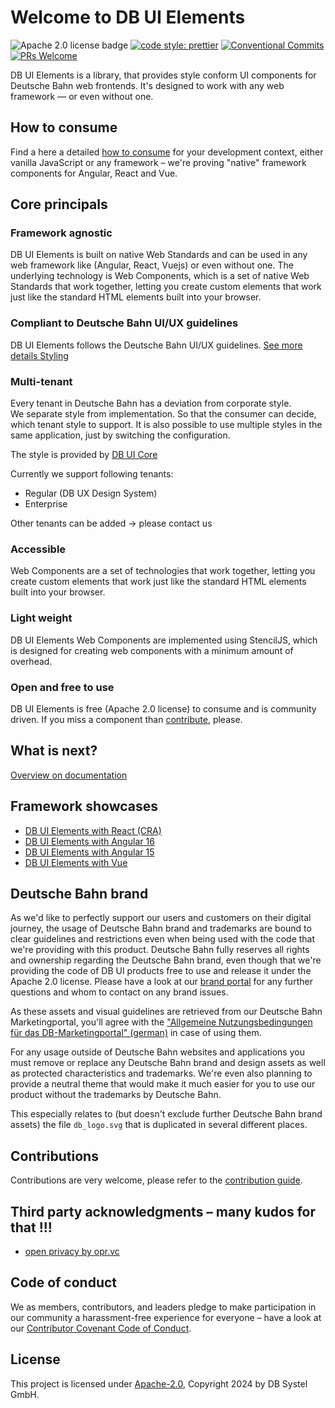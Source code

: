# Welcome to DB UI Elements

![Apache 2.0 license badge](https://img.shields.io/badge/License-Apache_2.0-blue.svg)
[![code style: prettier](https://img.shields.io/badge/code_style-prettier-ff69b4.svg?style=flat-square)](https://github.com/prettier/prettier)
[![Conventional Commits](https://img.shields.io/badge/Conventional%20Commits-1.0.0-yellow.svg)](https://conventionalcommits.org)
[![PRs Welcome](https://img.shields.io/badge/PRs-welcome-brightgreen.svg?style=flat-square)](https://makeapullrequest.com)

DB UI Elements is a library, that provides style conform UI components for Deutsche Bahn web
frontends. It's designed to work with any web framework — or even without one.

## How to consume

Find a here a detailed [how to consume](doc/howto-start.md) for your development context, either vanilla JavaScript or any framework – we're proving "native" framework components for Angular, React and Vue.

## Core principals

### Framework agnostic

DB UI Elements is built on native Web Standards and can be used in any web framework like (Angular, React, Vuejs) or even without one. The underlying technology is Web Components, which is a set of native Web Standards that work together, letting you create custom elements that work just like the standard HTML elements built into your browser.

### Compliant to Deutsche Bahn UI/UX guidelines

DB UI Elements follows the Deutsche Bahn UI/UX guidelines.
[See more details Styling](/doc/howto-style.md)

### Multi-tenant

Every tenant in Deutsche Bahn has a deviation from corporate style.  
We separate style from implementation. So that the consumer can decide, which tenant style to support.
It is also possible to use multiple styles in the same application, just by switching the configuration.

The style is provided by [DB UI Core](https://github.com/db-ui/core)

Currently we support following tenants:

* Regular (DB UX Design System)
* Enterprise

Other tenants can be added -> please contact us

### Accessible

Web Components are a set of technologies that work together, letting you create custom elements that work just like the standard HTML elements built into your browser.

### Light weight

DB UI Elements Web Components are implemented using StencilJS, which is designed for creating web components with a minimum amount of overhead.

### Open and free to use

DB UI Elements is free (Apache 2.0 license) to consume and is community driven.
If you miss a component than [contribute](CONTRIBUTING.md), please.

## What is next?

[Overview on documentation](doc/README.md)

## Framework showcases

* [DB UI Elements with React (CRA)](showcase/react-showcase/README.md)
* [DB UI Elements with Angular 16](showcase/angular-lts-showcase/README.md)
* [DB UI Elements with Angular 15](showcase/angular-lts-minus-1-showcase/README.md)
* [DB UI Elements with Vue](showcase/vue-showcase/README.md)

## Deutsche Bahn brand

As we'd like to perfectly support our users and customers on their digital journey, the usage of Deutsche Bahn brand and trademarks are bound to clear guidelines and restrictions even when being used with the code that we're providing with this product.
Deutsche Bahn fully reserves all rights and ownership regarding the Deutsche Bahn brand, even though that we're providing the code of DB UI products free to use and release it under the Apache 2.0 license.
Please have a look at our [brand portal](https://marketingportal.extranet.deutschebahn.com/) for any further questions and whom to contact on any brand issues.

As these assets and visual guidelines are retrieved from our Deutsche Bahn Marketingportal, you'll agree with the ["Allgemeine Nutzungsbedingungen für das DB-Marketingportal" (german)](https://marketingportal.extranet.deutschebahn.com/marketingportal/Nutzungsbedingungen-9702684) in case of using them.

For any usage outside of Deutsche Bahn websites and applications you must remove or replace any Deutsche Bahn brand and design assets as well as protected characteristics and trademarks. We're even also planning to provide a neutral theme that would make it much easier for you to use our product without the trademarks by Deutsche Bahn.

This especially relates to (but doesn't exclude further Deutsche Bahn brand assets) the file `db_logo.svg` that is duplicated in several different places.

## Contributions

Contributions are very welcome, please refer to the [contribution guide](CONTRIBUTING.md).

<!-- markdownlint-disable MD026 -->
## Third party acknowledgments – many kudos for that !!!
<!-- markdownlint-enable MD026 -->

- [open privacy by opr.vc](https://opr.vc)

## Code of conduct

We as members, contributors, and leaders pledge to make participation in our
community a harassment-free experience for everyone – have a look at our [Contributor Covenant Code of Conduct](CODE-OF-CONDUCT.md).

## License

This project is licensed under [Apache-2.0](LICENSE), Copyright 2024 by DB Systel GmbH.
